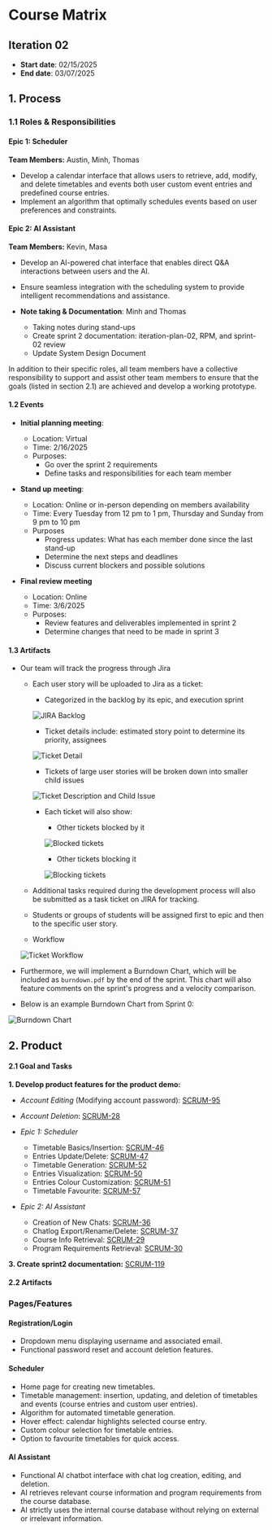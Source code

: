 # Course Matrix

## Iteration 02

- **Start date**: 02/15/2025
- **End date**: 03/07/2025

## 1. Process

### 1.1 Roles & Responsibilities

#### Epic 1: Scheduler

**Team Members:** Austin, Minh, Thomas

- Develop a calendar interface that allows users to retrieve, add, modify, and delete timetables and events both user custom event entries and predefined course entries.
- Implement an algorithm that optimally schedules events based on user preferences and constraints.

#### Epic 2: AI Assistant

**Team Members:** Kevin, Masa

- Develop an AI-powered chat interface that enables direct Q&A interactions between users and the AI.
- Ensure seamless integration with the scheduling system to provide intelligent recommendations and assistance.

- **Note taking & Documentation**: Minh and Thomas
  - Taking notes during stand-ups
  - Create sprint 2 documentation: iteration-plan-02, RPM, and sprint-02 review
  - Update System Design Document

In addition to their specific roles, all team members have a collective responsibility to support and assist other team members to ensure that the goals (listed in section 2.1) are achieved and develop a working prototype.

#### 1.2 Events

- **Initial planning meeting**:

  - Location: Virtual
  - Time: 2/16/2025
  - Purposes:
    - Go over the sprint 2 requirements
    - Define tasks and responsibilities for each team member

- **Stand up meeting**:

  - Location: Online or in-person depending on members availability
  - Time: Every Tuesday from 12 pm to 1 pm, Thursday and Sunday from 9 pm to 10 pm
  - Purposes
    - Progress updates: What has each member done since the last stand-up
    - Determine the next steps and deadlines
    - Discuss current blockers and possible solutions

- **Final review meeting**
  - Location: Online
  - Time: 3/6/2025
  - Purposes:
    - Review features and deliverables implemented in sprint 2
    - Determine changes that need to be made in sprint 3

#### 1.3 Artifacts

- Our team will track the progress through Jira

  - Each user story will be uploaded to Jira as a ticket:

    - Categorized in the backlog by its epic, and execution sprint

    ![JIRA Backlog](./images/JIRA_Backlog.png)

    - Ticket details include: estimated story point to determine its priority, assignees

    ![Ticket Detail](./images/Ticket_Detail.png)

    - Tickets of large user stories will be broken down into smaller child issues

    ![Ticket Description and Child Issue](./images/Ticket_Description_and_Child_Issue.png)

    - Each ticket will also show:

      - Other tickets blocked by it

      ![Blocked tickets](./images/Blocked_ticket.png)

      - Other tickets blocking it

      ![Blocking tickets](./images/Blocking_tickets.png)

  - Additional tasks required during the development process will also be submitted as a task ticket on JIRA for tracking.
  - Students or groups of students will be assigned first to epic and then to the specific user story.
  - Workflow

  ![Ticket Workflow](./images/Ticket_Workflow.png)

- Furthermore, we will implement a Burndown Chart, which will be included as `burndown.pdf` by the end of the sprint. This chart will also feature comments on the sprint's progress and a velocity comparison.
- Below is an example Burndown Chart from Sprint 0:

![Burndown Chart](./images/Burndown.png)

## 2. Product

#### 2.1 Goal and Tasks

**1. Develop product features for the product demo:**

- _Account Editing_ (Modifying account password): [SCRUM-95](https://cscc01-course-matrix.atlassian.net/jira/software/projects/SCRUM/boards/1/backlog?selectedIssue=SCRUM-95)
- _Account Deletion_: [SCRUM-28](https://cscc01-course-matrix.atlassian.net/jira/software/projects/SCRUM/boards/1/backlog?selectedIssue=SCRUM-28)

- _Epic 1: Scheduler_

  - Timetable Basics/Insertion: [SCRUM-46](https://cscc01-course-matrix.atlassian.net/browse/SCRUM-46)
  - Entries Update/Delete: [SCRUM-47](https://cscc01-course-matrix.atlassian.net/browse/SCRUM-47)
  - Timetable Generation: [SCRUM-52](https://cscc01-course-matrix.atlassian.net/browse/SCRUM-52)
  - Entries Visualization: [SCRUM-50](https://cscc01-course-matrix.atlassian.net/browse/SCRUM-50)
  - Entries Colour Customization: [SCRUM-51](https://cscc01-course-matrix.atlassian.net/browse/SCRUM-51)
  - Timetable Favourite: [SCRUM-57](https://cscc01-course-matrix.atlassian.net/browse/SCRUM-57)

- _Epic 2: AI Assistant_
  - Creation of New Chats: [SCRUM-36](https://cscc01-course-matrix.atlassian.net/browse/SCRUM-36)
  - Chatlog Export/Rename/Delete: [SCRUM-37](https://cscc01-course-matrix.atlassian.net/browse/SCRUM-37)
  - Course Info Retrieval: [SCRUM-29](https://cscc01-course-matrix.atlassian.net/browse/SCRUM-29)
  - Program Requirements Retrieval: [SCRUM-30](https://cscc01-course-matrix.atlassian.net/browse/SCRUM-30)

**3. Create sprint2 documentation:** [SCRUM-119](https://cscc01-course-matrix.atlassian.net/browse/SCRUM-119)

#### 2.2 Artifacts

### Pages/Features

#### Registration/Login

- Dropdown menu displaying username and associated email.
- Functional password reset and account deletion features.

#### Scheduler

- Home page for creating new timetables.
- Timetable management: insertion, updating, and deletion of timetables and events (course entries and custom user entries).
- Algorithm for automated timetable generation.
- Hover effect: calendar highlights selected course entry.
- Custom colour selection for timetable entries.
- Option to favourite timetables for quick access.

#### AI Assistant

- Functional AI chatbot interface with chat log creation, editing, and deletion.
- AI retrieves relevant course information and program requirements from the course database.
- AI strictly uses the internal course database without relying on external or irrelevant information.
